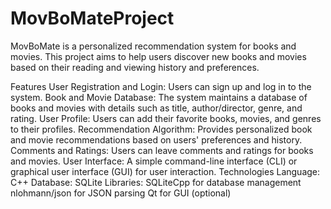 # MovBoMateProject

MovBoMate is a personalized recommendation system for books and movies. This project aims to help users discover new books and movies based on their reading and viewing history and preferences.

Features
User Registration and Login: Users can sign up and log in to the system.
Book and Movie Database: The system maintains a database of books and movies with details such as title, author/director, genre, and rating.
User Profile: Users can add their favorite books, movies, and genres to their profiles.
Recommendation Algorithm: Provides personalized book and movie recommendations based on users' preferences and history.
Comments and Ratings: Users can leave comments and ratings for books and movies.
User Interface: A simple command-line interface (CLI) or graphical user interface (GUI) for user interaction.
Technologies
Language: C++
Database: SQLite
Libraries:
SQLiteCpp for database management
nlohmann/json for JSON parsing
Qt for GUI (optional)

